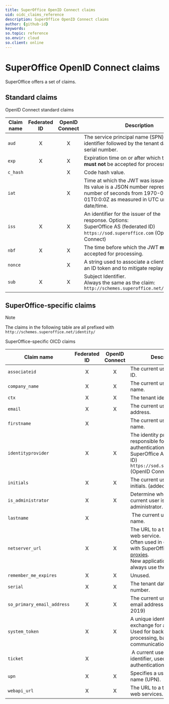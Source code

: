 ```yaml
---
title: SuperOffice OpenID Connect claims
uid: oidc_claims_reference
description: SuperOffice OpenID Connect claims
author: {github-id}
keywords:
so.topic: reference
so.envir: cloud
so.client: online
---
```


# SuperOffice OpenID Connect claims

SuperOffice offers a set of claims.

## Standard claims

OpenID Connect standard claims

| Claim name | Federated ID | OpenID Connect | Description |
|---|:-:|:-:|---|
| `aud` | X | X | The service principal name (SPN) claim identifier followed by the tenant database serial number. |
| `exp` | X| X | Expiration time on or after which the ID token **must not** be accepted for processing. |
| `c_hash` | | X | Code hash value. |
| `iat` | | X | Time at which the JWT was issued.<br>Its value is a JSON number representing the number of seconds from 1970-01-01T0:0:0Z as measured in UTC until the date/time. |
| `iss` | X | X | An identifier for the issuer of the response. Options:<br>SuperOffice AS (federated ID)<br>`https://sod.superoffice.com` (OpenID Connect) |
| `nbf` | X | X | The time before which the JWT **must not** be accepted for processing. |
| `nonce` | | X | A string used to associate a client session with an ID token and to mitigate replay attacks. |
| `sub` | X | X | Subject Identifier.<br>Always the same as the claim: `http://schemes.superoffice.net/identity/upn` |

## SuperOffice-specific claims

> [!NOTE]
> The claims in the following table are all prefixed with `http://schemes.superoffice.net/identity/`

SuperOffice-specific OICD claims

| Claim name | Federated ID | OpenID Connect | Description |
|---|:-:|:-:|---|
| `associateid` | X | X | The current user's associate ID. |
| `company_name` | X | X | The current user's company name. |
| `ctx` | X | X | The tenant identifier. |
| `email` | X | X | The current user's email address. |
| `firstname` | X | | The current user's first name. |
| `identityprovider` | X | X | The identity provider responsible for authentication. Options:<br>SuperOffice AS (federated ID)<br>`https://sod.superoffice.com` (OpenID Connect) |
| `initials` | X | X | The current user's full name initials. (added June 2019) |
| `is_administrator` | X | X | Determine whether the current user is an administrator. |
| `lastname` | X | | The current user's last name. |
| `netserver_url` | X | X | The URL to a tenant SOAP web service.<br>Often used in conjunction with SuperOffice [.NET NuGet proxies][1].<br>New applications should always use the latest. |
| `remember_me_expires` | X | X | Unused. |
| `serial` | X | X | The tenant database serial number. |
| `so_primary_email_address` | X | X | The current user's primary email address. (added June 2019) |
| `system_token` | X | X | A unique identifier used to exchange for a system ticket.<br>Used for background processing, back-channel communications. |
| `ticket` | X | | A current user's unique identifier, used for authentication. |
| `upn` | X | X | Specifies a user principal name (UPN). |
| `webapi_url` | X | X | The URL to a tenant REST web services. |

<!-- Referenced links -->
[1]: https://www.nuget.org/packages/SuperOffice.NetServer.Services
